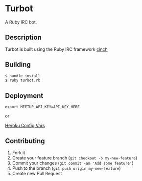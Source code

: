 # Turbot

A Ruby IRC bot.

## Description

Turbot is built using the Ruby IRC framework [cinch](https://github.com/cinchrb/cinch)

## Building

```bash
$ bundle install
$ ruby turbot.rb
```


## Deployment

```export MEETUP_API_KEY=API_KEY_HERE```

or

[Heroku Config Vars](https://devcenter.heroku.com/articles/config-vars)


## Contributing

1. Fork it
2. Create your feature branch (`git checkout -b my-new-feature`)
3. Commit your changes (`git commit -am 'Add some feature'`)
4. Push to the branch (`git push origin my-new-feature`)
5. Create new Pull Request
